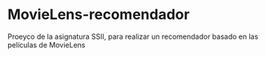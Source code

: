 # MovieLens-recomendador
Proeyco de la asignatura SSII, para realizar un recomendador basado en las películas de MovieLens
